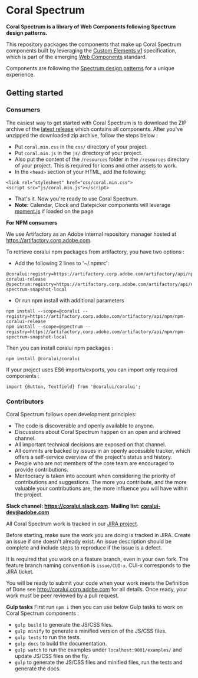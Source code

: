 # Coral Spectrum

**Coral Spectrum is a library of Web Components following Spectrum design patterns.**

This repository packages the components that make up Coral Spectrum components built by leveraging 
the [Custom Elements v1](https://w3c.github.io/webcomponents/spec/custom/) specification, which is part of the 
emerging [Web Components](https://www.webcomponents.org/introduction) standard.  

Components are following the [Spectrum design patterns](http://spectrum.corp.adobe.com/) for a unique experience. 

## Getting started

### Consumers

The easiest way to get started with Coral Spectrum is to download the ZIP archive of the 
[latest release](https://git.corp.adobe.com/Coral/coralui/tags) which contains all components. 
After you've unzipped the downloaded zip archive, follow the steps below :
* Put `coral.min.css` in the `css/` directory of your project.
* Put `coral.min.js` in the `js/` directory of your project.
* Also put the content of the `/resources` folder in the `/resources` directory of your project. 
This is required for icons and other assets to work.
* In the `<head>` section of your HTML, add the following:
```
<link rel="stylesheet" href="css/coral.min.css">
<script src="js/coral.min.js"></script>
```
* That's it. Now you're ready to use Coral Spectrum.
* **Note:** Calendar, Clock and Datepicker components will leverage [moment.js](http://momentjs.com/) if loaded on the page

**For NPM consumers**

We use Artifactory as an Adobe internal repository manager hosted at https://artifactory.corp.adobe.com. 

To retrieve coralui npm packages from artifactory, you have two options :
* Add the following 2 lines to '~/.npmrc':
```
@coralui:registry=https://artifactory.corp.adobe.com/artifactory/api/npm/npm-coralui-release
@spectrum:registry=https://artifactory.corp.adobe.com/artifactory/api/npm/npm-spectrum-snapshot-local
```
* Or run npm install with additional parameters
```
npm install --scope=@coralui --registry=https://artifactory.corp.adobe.com/artifactory/api/npm/npm-coralui-release
npm install --scope=@spectrum --registry=https://artifactory.corp.adobe.com/artifactory/api/npm/npm-spectrum-snapshot-local
```

Then you can install coralui npm packages :

```
npm install @coralui/coralui
```

If your project uses ES6 imports/exports, you can import only required components :

```
import {Button, Textfield} from '@coralui/coralui';  
```

### Contributors

Coral Spectrum follows open development principles:
* The code is discoverable and openly available to anyone.
* Discussions about Coral Spectrum happen on an open and archived channel.
* All important technical decisions are exposed on that channel.
* All commits are backed by issues in an openly accessible tracker, which offers a self-service overview of the project's status and history.
* People who are not members of the core team are encouraged to provide contributions.
* Meritocracy is taken into account when considering the priority of contributions and suggestions. 
The more you contribute, and the more valuable your contributions are, the more influence you will have within the project.

**Slack channel: https://coralui.slack.com. Mailing list: [coralui-dev@adobe.com](mailto:coralui-dev@adobe.com)**

All Coral Spectrum work is tracked in our [JIRA project](https://jira.corp.adobe.com/browse/CORAL).

Before starting, make sure the work you are doing is tracked in JIRA. Create an issue if one doesn't already exist. 
An issue description should be complete and include steps to reproduce if the issue is a defect.

It is required that you work on a feature branch, even in your own fork. The feature branch naming convention is 
`issue/CUI-x`. CUI-x corresponds to the JIRA ticket.

You will be ready to submit your code when your work meets the Definition of Done see 
http://coralui.corp.adobe.com for all details. 
Once ready, your work must be peer reviewed by a pull request.

**Gulp tasks**
First run `npm i` then you can use below Gulp tasks to work on Coral Spectrum components :
* `gulp build` to generate the JS/CSS files.
* `gulp minify` to generate a minified version of the JS/CSS files.
* `gulp tests` to run the tests.
* `gulp docs` to build the documentation.
* `gulp watch` to run the examples under `localhost:9001/examples/` and update JS/CSS files on the fly.
* `gulp` to generate the JS/CSS files and minified files, run the tests and generate the docs.


